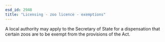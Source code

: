 ```yaml
---
esd_id: 2948
title: "Licensing - zoo licence - exemptions"
---
```


A local authority may apply to the Secretary of State for a dispensation that certain zoos are to be exempt from the provisions of the Act. 

